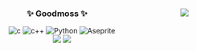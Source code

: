 
<!--
**Goodmoss/Goodmoss** is a ✨ _special_ ✨ repository because its `README.md` (this file) appears on your GitHub profile.

![C](https://img.shields.io/badge/c-%2300599C.svg?style=for-the-badge&logo=c&logoColor=white)
  ![C++](https://img.shields.io/badge/c++-%2300599C.svg?style=for-the-badge&logo=c%2B%2B&logoColor=white)
  ![Python](https://img.shields.io/badge/python-3670A0?style=for-the-badge&logo=python&logoColor=ffdd54)

[![Top Langs](https://github-readme-stats.vercel.app/api/top-langs/?username=Goodmoss&layout=compact)](https://github.com/anuraghazra/github-readme-stats)
[![Top Langs](https://github-readme-stats.vercel.app/api/top-langs/?username=Goodmoss&layout=compact)](https://github.com/anuraghazra/github-readme-stats)

-->

<div align=center>
  
  <a><img align="right" src="https://github-readme-stats.vercel.app/api/top-langs/?username=Goodmoss&layout=compact&langs_count=10"/></a>
  
  
  ### ✨ Goodmoss ✨
  
  <img alt="c" src ="https://img.shields.io/badge/c-A8B9CC.svg?&style=for-the-badge&logo=c&logoColor=white"/>
  <img alt="c++" src ="https://img.shields.io/badge/c++-00599C.svg?&style=for-the-badge&logo=c%2B%2B&logoColor=white"/>
  <img alt="Python" src ="https://img.shields.io/badge/Python-3776AB.svg?&style=for-the-badge&logo=Python&logoColor=white"/>
  <img alt="Aseprite" src ="https://img.shields.io/badge/Aseprite-7D929E.svg?&style=for-the-badge&logo=Aseprite&logoColor=white"/>
  <br>
  <a href="https://www.instagram.com/_r0u0r_/"><img src="https://img.shields.io/badge/Instagram-E4405F?style=flat-square&logo=Instagram&logoColor=white"/></a>
  <a href="https://twitter.com/Life_is_PIXEL"><img src="https://img.shields.io/badge/Twitter-1DA1F2?style=flat-square&logo=Twitter&logoColor=white"/></a>
  
</div>



